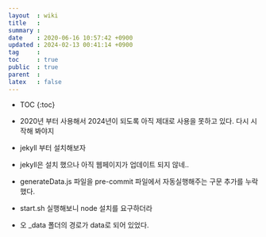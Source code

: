 ```yaml
---
layout  : wiki
title   : 
summary : 
date    : 2020-06-16 10:57:42 +0900
updated : 2024-02-13 00:41:14 +0900
tag     : 
toc     : true
public  : true
parent  : 
latex   : false
---
```

* TOC
{:toc}

* 2020년 부터 사용해서 2024년이 되도록 아직 제대로 사용을 못하고 있다.  다시 시작해 봐야지
* jekyll 부터 설치해보자
* jekyll은 설치 했으나 아직 웹페이지가 업데이트 되지 않네..
* generateData.js 파일을 pre-commit 파일에서 자동실행해주는 구문 추가를 누락했다.
* start.sh 실행해보니 node 설치를 요구하더라
* 오 _data 폴더의 경로가 data로 되어 있었다.
